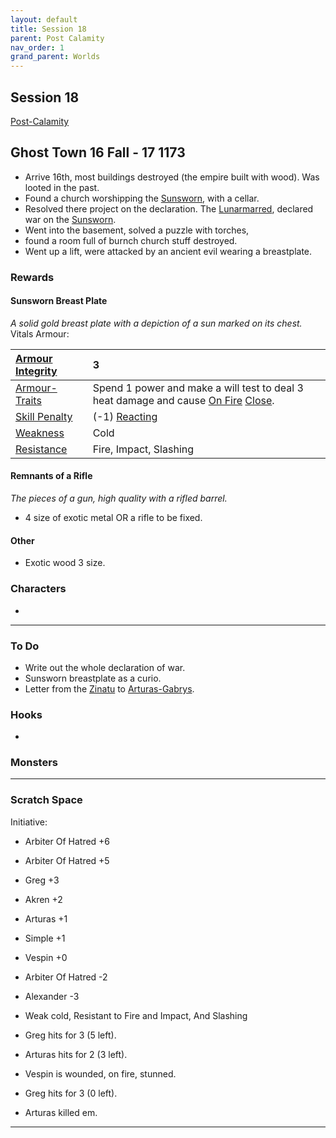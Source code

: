 ```yaml
---
layout: default
title: Session 18
parent: Post Calamity
nav_order: 1
grand_parent: Worlds
---
```

## Session 18
[Post-Calamity](Post-Calamity)
## Ghost Town 16 Fall - 17 1173
* Arrive 16th, most buildings destroyed (the empire built with wood). Was looted in the past.
* Found a church worshipping the [Sunsworn](Game/Worlds/Post-Calamity/The-Empire#Sunsworn), with a cellar.
* Resolved there project on the declaration. The [Lunarmarred](Game/Worlds/Post-Calamity/The-Empire#Lunarmarred), declared war on the [Sunsworn](Game/Worlds/Post-Calamity/The-Empire#Sunsworn).
* Went into the basement, solved a puzzle with torches,
* found a room full of burnch church stuff destroyed.
* Went up a lift, were attacked by an ancient evil wearing a breastplate.

### Rewards
#### Sunsworn Breast Plate
*A solid gold breast plate with a depiction of a sun marked on its chest.*
Vitals Armour:

| [Armour Integrity](Game/Core/Armour#Armour%20Integrity)    | 3                                                                                                                                            |
| :--------------------------------------------------------- | :------------------------------------------------------------------------------------------------------------------------------------------- |
| [Armour-Traits](Game/Core/Armour-Traits)                   | Spend 1 power and make a will test to deal 3 heat damage and cause [On Fire](Game/Core/Effects#On%20Fire) [Close](Game/Core/Movement#Close). |
| [Skill Penalty](Game/Core/Armour#Skill%20Penalty)          | (-1) [Reacting](Game/Core/Reacting)                                                                                                          |
| [Weakness](Game/Core/Armour#Weakness%20and%20Resistance)   | Cold                                                                                                                                         |
| [Resistance](Game/Core/Armour#Weakness%20and%20Resistance) | Fire, Impact, Slashing                                                                                                                       |
#### Remnants of a Rifle
*The pieces of a gun, high quality with a rifled barrel.*
* 4 size of exotic metal OR a rifle to be fixed.

#### Other
* Exotic wood 3 size.
### Characters
* 
 ---

### To Do
* Write out the whole declaration of war.
* Sunsworn breastplate as a curio.
* Letter from the [Zinatu](Game/Worlds/Post-Calamity/Zinatu) to [Arturas-Gabrys](Game/Worlds/Post-Calamity/Arturas-Gabrys).
### Hooks
* 

### Monsters


---

### Scratch Space
Initiative:
* Arbiter Of Hatred +6
* Arbiter Of Hatred +5
* Greg +3
* Akren +2
* Arturas +1
* Simple +1
* Vespin +0
* Arbiter Of Hatred -2
* Alexander -3

* Weak cold, Resistant to Fire and Impact, And Slashing
* Greg hits for 3 (5 left).
* Arturas hits for 2 (3 left).
* Vespin is wounded, on fire, stunned.
* Greg hits for 3 (0 left).
* Arturas killed em.

---